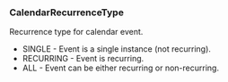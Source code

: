 ### CalendarRecurrenceType
Recurrence type for calendar event.

- SINGLE - Event is a single instance (not recurring).
- RECURRING - Event is recurring.
- ALL - Event can be either recurring or non-recurring.
